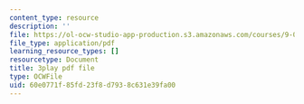 ```yaml
---
content_type: resource
description: ''
file: https://ol-ocw-studio-app-production.s3.amazonaws.com/courses/9-00sc-introduction-to-psychology-fall-2011/60e0771f85fd23f8d7938c631e39fa00_kD3CswjYb2E.pdf
file_type: application/pdf
learning_resource_types: []
resourcetype: Document
title: 3play pdf file
type: OCWFile
uid: 60e0771f-85fd-23f8-d793-8c631e39fa00
---
```

